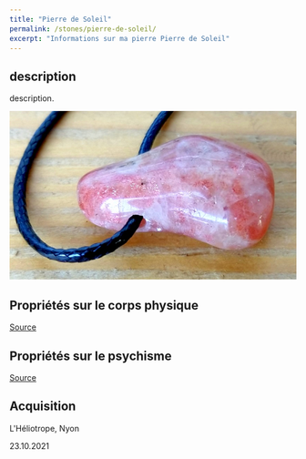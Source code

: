 ```yaml
---
title: "Pierre de Soleil"
permalink: /stones/pierre-de-soleil/
excerpt: "Informations sur ma pierre Pierre de Soleil"
---
```


## description
description.

![Pierre de Soleil](/images/stones/PierreDeSoleil_Heliotrope_20211023.jpg "Pierre de Soleil")

## Propriétés sur le corps physique


[Source](https://)


## Propriétés sur le psychisme


[Source](https://)

## Acquisition
L'Héliotrope, Nyon

23.10.2021
